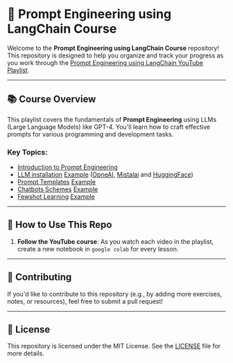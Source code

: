 # 🧠 Prompt Engineering using LangChain Course

Welcome to the **Prompt Engineering using LangChain Course** repository! This repository is designed to help you organize and track your progress as you work through the [Prompt Engineering using LangChain YouTube Playlist](https://www.youtube.com/playlist?list=PLvLvlVqNQGHDNUshQJBWWCIRGgC0PN7VL&si=pAokoeFVnHOLSfte).

---

## 📚 Course Overview

This playlist covers the fundamentals of **Prompt Engineering** using LLMs (Large Language Models) like GPT-4. You'll learn how to craft effective prompts for various programming and development tasks.

### Key Topics:
- [Introduction to Prompt Engineering](https://youtu.be/A-sNuzZgY8g?si=QBeHEcvjG6q2NdqT)
- [LLM installation](https://youtu.be/YLmK_w4LSYY?si=6H-6ChblZiYlYfc5) [Example](Installation.ipynb) ([OpneAI](https://python.langchain.com/docs/integrations/chat/openai/), [Mistalai](https://python.langchain.com/docs/integrations/chat/mistralai/) and [HuggingFace](https://python.langchain.com/docs/integrations/chat/huggingface/))
- [Prompt Templates](https://youtu.be/5--xlDBfPng?si=yMAF3ABflpt7QxLl) [Example](Templates.ipynb)
- [Chatbots Schemes](https://youtu.be/eip63bomemI?si=lRwYFUtUbNV3Etg_) [Example](Chatbots_Schemes.ipynb)
- [Fewshot Learning](https://youtu.be/1ZJfEEpESzM?si=AhreigivVOpVQ9jO) [Example](Fewshot_Learning.ipynb)


---

## 📝 How to Use This Repo

1. **Follow the YouTube course**: As you watch each video in the playlist, create a new notebook in `google colab` for every lesson.

---

## 🤝 Contributing

If you'd like to contribute to this repository (e.g., by adding more exercises, notes, or resources), feel free to submit a pull request!

---

## 📜 License

This repository is licensed under the MIT License. See the [LICENSE](LICENSE) file for more details.